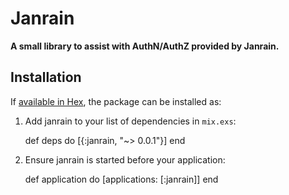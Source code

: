 # Janrain

**A small library to assist with AuthN/AuthZ provided by Janrain.**


## Installation

If [available in Hex](https://hex.pm/docs/publish), the package can be installed as:

  1. Add janrain to your list of dependencies in `mix.exs`:

        def deps do
          [{:janrain, "~> 0.0.1"}]
        end

  2. Ensure janrain is started before your application:

        def application do
          [applications: [:janrain]]
        end
